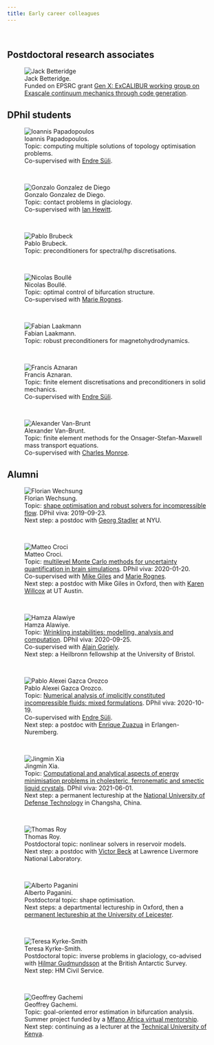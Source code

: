 ```yaml
---
title: Early career colleagues
---
```


&nbsp;
&nbsp;

## Postdoctoral research associates

<figure>
  <img src="{{site.url}}/images/betteridge.jpg" alt="Jack Betteridge"/>
  <figcaption>Jack Betteridge. <br/>Funded on EPSRC grant <a href="https://gow.epsrc.ukri.org/NGBOViewGrant.aspx?GrantRef=EP/V001493/1">Gen X: ExCALIBUR working group on Exascale continuum mechanics through code generation</a>.</figcaption>
</figure>


## DPhil students


<figure>
  <img src="{{site.url}}/images/papadopoulos.jpg" alt="Ioannis Papadopoulos"/>
  <figcaption>Ioannis Papadopoulos. <br/>Topic: computing multiple solutions of topology optimisation problems. <br/>Co-supervised with <a href="http://people.maths.ox.ac.uk/suli/">Endre Süli</a>.</figcaption>
</figure>

&nbsp;
&nbsp;

<figure>
  <img src="{{site.url}}/images/gonzalez.png" alt="Gonzalo Gonzalez de Diego"/>
  <figcaption>Gonzalo Gonzalez de Diego. <br/>Topic: contact problems in glaciology. <br/>Co-supervised with <a href="http://people.maths.ox.ac.uk/hewitt/">Ian Hewitt</a>.</figcaption>
</figure>

&nbsp;
&nbsp;

<figure>
  <img src="{{site.url}}/images/brubeck.jpg" alt="Pablo Brubeck"/>
  <figcaption>Pablo Brubeck. <br/>Topic: preconditioners for spectral/hp discretisations.</figcaption>
</figure>

&nbsp;
&nbsp;

<figure>
  <img src="{{site.url}}/images/boulle.jpg" alt="Nicolas Boullé"/>
  <figcaption>Nicolas Boullé. <br/>Topic: optimal control of bifurcation structure. <br/>Co-supervised with <a href="https://marierognes.org">Marie Rognes</a>.</figcaption>
</figure>

&nbsp;
&nbsp;

<figure>
  <img src="{{site.url}}/images/laakmann.jpg" alt="Fabian Laakmann"/>
  <figcaption>Fabian Laakmann. <br/>Topic: robust preconditioners for magnetohydrodynamics.</figcaption>
</figure>

&nbsp;
&nbsp;

<figure>
  <img src="{{site.url}}/images/aznaran.jpg" alt="Francis Aznaran"/>
  <figcaption>Francis Aznaran. <br/>Topic: finite element discretisations and preconditioners in solid mechanics. <br/>Co-supervised with <a href="https://people.maths.ox.ac.uk/suli/">Endre Süli</a>.</figcaption>
</figure>

&nbsp;
&nbsp;

<figure>
  <img src="{{site.url}}/images/vanbrunt.jpg" alt="Alexander Van-Brunt"/>
  <figcaption>Alexander Van-Brunt. <br/>Topic: finite element methods for the Onsager-Stefan-Maxwell mass transport equations. <br/>Co-supervised with <a href="http://monroegroup.spc.ox.ac.uk/">Charles Monroe</a>.</figcaption>
</figure>

<!---
## MSc and undergraduate students

<figure>
  <img src="{{site.url}}/images/newell.jpg" alt="Isaac Newell"/>
  <figcaption>Isaac Newell. <br/>Topic: bifurcation analysis of two coupled 3D Bose-Einstein condensates. <br/> Funded by an <a href="https://www.lms.ac.uk/grants/URBList">LMS Undergraduate Research Bursary</a>.</figcaption>
</figure>
--->

## Alumni

<figure>
  <img src="{{site.url}}/images/wechsung.jpg" alt="Florian Wechsung"/>
  <figcaption>Florian Wechsung. <br/>Topic: <a href="{{site.url}}/files/wechsung.pdf">shape optimisation and robust solvers for incompressible flow</a>. DPhil viva: 2019-09-23. <br/> Next step: a postdoc with <a href="https://math.nyu.edu/~stadler/">Georg Stadler</a> at NYU.</figcaption>
</figure>

&nbsp;
&nbsp;

<figure>
  <img src="{{site.url}}/images/croci.jpg" alt="Matteo Croci"/>
  <figcaption>Matteo Croci. <br/>Topic: <a href="{{site.url}}/files/croci.pdf">multilevel Monte Carlo methods for uncertainty quantification in brain simulations</a>. DPhil viva: 2020-01-20. <br/> Co-supervised with <a href="https://people.maths.ox.ac.uk/gilesm/">Mike Giles</a> and <a href="https://marierognes.org">Marie Rognes</a>.<br/> Next step: a postdoc with Mike Giles in Oxford, then with <a href="https://kiwi.oden.utexas.edu/">Karen Willcox</a> at UT Austin.</figcaption>
</figure>

&nbsp;
&nbsp;

<figure>
  <img src="{{site.url}}/images/alawiye.jpg" alt="Hamza Alawiye"/>
  <figcaption>Hamza Alawiye. <br/>Topic: <a href="{{site.url}}/files/alawiye.pdf">Wrinkling instabilities: modelling, analysis and computation</a>. DPhil viva: 2020-09-25. <br/>Co-supervised with <a href="http://www.goriely.com/">Alain Goriely</a>.<br/> Next step: a Heilbronn fellowship at the University of Bristol.</figcaption>
</figure>

&nbsp;
&nbsp;

<figure>
  <img src="{{site.url}}/images/gazca.jpg" alt="Pablo Alexei Gazca Orozco"/>
  <figcaption>Pablo Alexei Gazca Orozco. <br/>Topic: <a href="{{site.url}}/files/gazca.pdf">Numerical analysis of implicitly constituted incompressible fluids: mixed formulations</a>. DPhil viva: 2020-10-19. <br/>Co-supervised with <a href="http://people.maths.ox.ac.uk/suli/">Endre Süli</a>.<br/> Next step: a postdoc with <a href="https://www.caa-avh.nat.fau.eu/enrique-zuazua/">Enrique Zuazua</a> in Erlangen-Nuremberg.</figcaption>
</figure>

&nbsp;
&nbsp;

<figure>
  <img src="{{site.url}}/images/xia.jpg" alt="Jingmin Xia"/>
  <figcaption>Jingmin Xia. <br/>Topic: <a href="{{site.url}}/files/xia.pdf">Computational and analytical aspects of energy minimisation problems in cholesteric, ferronematic and smectic liquid crystals</a>. DPhil viva: 2021-06-01. <br/> Next step: a permanent lectureship at the <a href="https://english.nudt.edu.cn/">National University of Defense Technology</a> in Changsha, China.</figcaption>
</figure>

&nbsp;
&nbsp;


<figure>
  <img src="{{site.url}}/images/roy.jpg" alt="Thomas Roy"/>
  <figcaption>Thomas Roy. <br/>Postdoctoral topic: nonlinear solvers in reservoir models. <br/> Next step: a postdoc with <a href="https://people.llnl.gov/beck33">Victor Beck</a> at Lawrence Livermore National Laboratory.</figcaption>
</figure>

&nbsp;
&nbsp;

<figure>
  <img src="{{site.url}}/images/paganini.jpg" alt="Alberto Paganini"/>
  <figcaption>Alberto Paganini. <br/>Postdoctoral topic: shape optimisation. <br/> Next steps: a departmental lectureship in Oxford, then a <a href="https://www2.le.ac.uk/departments/mathematics/extranet/staff-material/staff-profiles/alberto-paganini">permanent lectureship at the University of Leicester</a>.</figcaption>
</figure>

&nbsp;
&nbsp;

<figure>
  <img src="{{site.url}}/images/kyrkesmith.jpg" alt="Teresa Kyrke-Smith"/>
  <figcaption>Teresa Kyrke-Smith. <br/>Postdoctoral topic: inverse problems in glaciology, co-advised with <a href="https://www.northumbria.ac.uk/about-us/our-staff/g/g-hilmar-gudmundsson/">Hilmar Gudmundsson</a> at the British Antarctic Survey. <br/> Next step: HM Civil Service.</figcaption>
</figure>

&nbsp;
&nbsp;

<figure>
  <img src="{{site.url}}/images/gachemi.jpg" alt="Geoffrey Gachemi"/>
  <figcaption>Geoffrey Gachemi. <br/>Topic: goal-oriented error estimation in bifurcation analysis. <br/> Summer project funded by a <a href="https://www.maths.ox.ac.uk/node/39469">Mfano Africa virtual mentorship</a>. Next step: continuing as a lecturer at the <a href="https://staff.tukenya.ac.ke/?r=portal/profile/public&id=2058">Technical University of Kenya</a>.</figcaption>
</figure>
